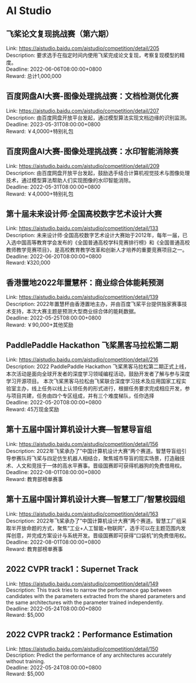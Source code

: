 # AI Studio



## 飞桨论文复现挑战赛（第六期）

Link: https://aistudio.baidu.com/aistudio/competition/detail/205  
Description: 要求选手在指定时间内使用飞桨完成论文复现，考察复现模型的精度。  
Deadline: 2022-06-06T08:00:00+0800  
Reward: 总计1,000,000  


## 百度网盘AI大赛-图像处理挑战赛：文档检测优化赛

Link: https://aistudio.baidu.com/aistudio/competition/detail/207  
Description: 由百度网盘开放平台发起，通过模型算法实现文档边缘的识别监测。  
Deadline: 2023-05-31T08:00:00+0800  
Reward: ￥4,0000+特别礼包  


## 百度网盘AI大赛-图像处理挑战赛：水印智能消除赛

Link: https://aistudio.baidu.com/aistudio/competition/detail/209  
Description: 由百度网盘开放平台发起，鼓励选手结合计算机视觉技术与图像处理技术，通过模型算法帮助人们实现图像的水印智能消除。  
Deadline: 2022-05-31T08:00:00+0800  
Reward: ￥4,0000+特别礼包  


## 第十届未来设计师·全国高校数字艺术设计大赛

Link: https://aistudio.baidu.com/aistudio/competition/detail/133  
Description: 未来设计师·全国高校数字艺术设计大赛始于2012年，每年一届，已入选中国高等教育学会发布的《全国普通高校学科竞赛排行榜》和《全国普通高校教师教学竞赛项目》，是高校教育教学改革和创新人才培养的重要竞赛项目之一。  
Deadline: 2022-06-20T08:00:00+0800  
Reward: ¥320,000  


## 香港置地2022年置慧杯：商业综合体能耗预测

Link: https://aistudio.baidu.com/aistudio/competition/detail/139  
Description: 2022年置慧杯由香港置地主办，并由百度飞桨平台提供独家赛事技术支持，本次大赛主题是预测大型商业综合体的能耗数据。  
Deadline: 2022-05-25T08:00:00+0800  
Reward: ￥90,000+其他奖励  


## PaddlePaddle Hackathon 飞桨黑客马拉松第二期

Link: https://aistudio.baidu.com/aistudio/competition/detail/216  
Description: 2022 PaddlePaddle Hackathon 飞桨黑客马拉松第二期正式上线，本次活动是面向全球开发者的深度学习领域编程活动，鼓励开发者了解与参与深度学习开源项目。
本次飞桨黑客马拉松由飞桨联合深度学习技术及应用国家工程实验室主办，线上任务以线上认领任务的形式进行，根据任务要求完成相应开发，参与项目共建，任务由四个专区组成，并有三个难度梯队，任你选择  
Deadline: 2022-05-20T08:00:00+0800  
Reward: 45万现金奖励  


## 第十五届中国计算机设计大赛—智慧导盲组

Link: https://aistudio.baidu.com/aistudio/competition/detail/156  
Description: 2022年飞桨承办了”中国计算机设计大赛“两个赛道。智慧导盲组引导参赛队将飞桨与四足仿生机器人相结合，聚焦城市导盲的现实场景，打造融技术、人文和竞技于一体的高水平赛事。晋级国赛即可获得机器狗的免费借用权。  
Deadline: 2022-08-01T08:00:00+0800  
Reward: 教育部榜单赛事  


## 第十五届中国计算机设计大赛—智慧工厂/智慧校园组

Link: https://aistudio.baidu.com/aistudio/competition/detail/163  
Description: 2022年飞桨承办了”中国计算机设计大赛“两个赛道。智慧工厂组采取半开放命题的方式，聚焦“工业+人工智能+物联网”，选手可以在主题范围内发挥创意，并完成方案设计与系统开发。晋级国赛即可获得“口袋机”的免费借用权。  
Deadline: 2022-08-01T08:00:00+0800  
Reward: 教育部榜单赛事  


## 2022 CVPR track1：Supernet Track

Link: https://aistudio.baidu.com/aistudio/competition/detail/149  
Description: This track tries to narrow the performance gap between candidates with the parameters extracted from the shared parameters and the same architectures with the parameter trained independently.  
Deadline: 2022-05-24T08:00:00+0800  
Reward: $5,000  


## 2022 CVPR track2：Performance Estimation

Link: https://aistudio.baidu.com/aistudio/competition/detail/150  
Description: Predict the performance of any architectures accurately without training.  
Deadline: 2022-05-24T08:00:00+0800  
Reward: $5,000  

